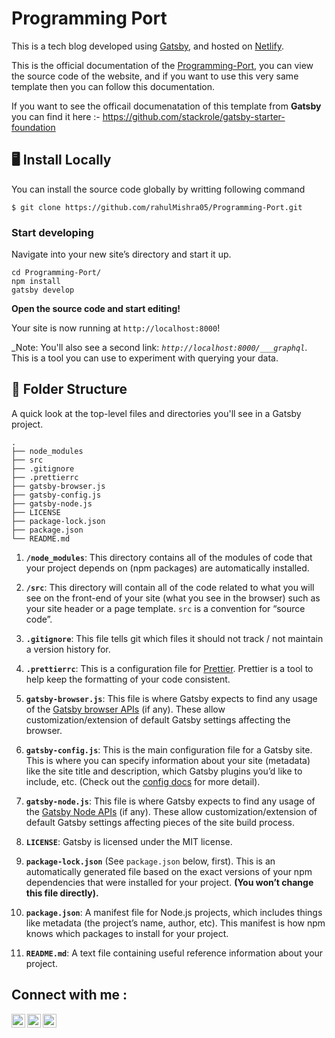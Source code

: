 
# Programming Port

This is a tech blog developed using [Gatsby](https://www.gatsbyjs.com/), and hosted on [Netlify](https://www.netlify.com/).

This is the official documentation of the [Programming-Port](https://www.programmingport.com), you can view the source code of the website, and if you want to use this very same template then you can follow this documentation.

If you want to see the officail documenatation of this template from **Gatsby** you can find it here :- https://github.com/stackrole/gatsby-starter-foundation 


## 🖥 Install Locally
You can install the source code globally by writting following command

```shell 
$ git clone https://github.com/rahulMishra05/Programming-Port.git 
```

### Start developing
Navigate into your new site’s directory and start it up.
```shell
cd Programming-Port/
npm install
gatsby develop
```

**Open the source code and start editing!**

Your site is now running at `http://localhost:8000`!

_Note: You'll also see a second link: _`http://localhost:8000/___graphql`_. This is a tool you can use to experiment with querying your data.

## 📁 Folder Structure

A quick look at the top-level files and directories you'll see in a Gatsby project.

    .
    ├── node_modules
    ├── src
    ├── .gitignore
    ├── .prettierrc
    ├── gatsby-browser.js
    ├── gatsby-config.js
    ├── gatsby-node.js
    ├── LICENSE
    ├── package-lock.json
    ├── package.json
    └── README.md

1.  **`/node_modules`**: This directory contains all of the modules of code that your project depends on (npm packages) are automatically installed.

2.  **`/src`**: This directory will contain all of the code related to what you will see on the front-end of your site (what you see in the browser) such as your site header or a page template. `src` is a convention for “source code”.

3.  **`.gitignore`**: This file tells git which files it should not track / not maintain a version history for.

4.  **`.prettierrc`**: This is a configuration file for [Prettier](https://prettier.io/). Prettier is a tool to help keep the formatting of your code consistent.

5.  **`gatsby-browser.js`**: This file is where Gatsby expects to find any usage of the [Gatsby browser APIs](https://www.gatsbyjs.org/docs/browser-apis/) (if any). These allow customization/extension of default Gatsby settings affecting the browser.

6.  **`gatsby-config.js`**: This is the main configuration file for a Gatsby site. This is where you can specify information about your site (metadata) like the site title and description, which Gatsby plugins you’d like to include, etc. (Check out the [config docs](https://www.gatsbyjs.org/docs/gatsby-config/) for more detail).

7.  **`gatsby-node.js`**: This file is where Gatsby expects to find any usage of the [Gatsby Node APIs](https://www.gatsbyjs.org/docs/node-apis/) (if any). These allow customization/extension of default Gatsby settings affecting pieces of the site build process.

8.  **`LICENSE`**: Gatsby is licensed under the MIT license.

9. **`package-lock.json`** (See `package.json` below, first). This is an automatically generated file based on the exact versions of your npm dependencies that were installed for your project. **(You won’t change this file directly).**

10. **`package.json`**: A manifest file for Node.js projects, which includes things like metadata (the project’s name, author, etc). This manifest is how npm knows which packages to install for your project.

11. **`README.md`**: A text file containing useful reference information about your project.



## Connect with me : 

[<img align="left" alt="Programming-Port | Twitter" width="22px" src="https://cdn.jsdelivr.net/npm/simple-icons@v3/icons/twitter.svg" />][twitter]
[<img align="left" alt="Programming-Port | LinkedIn" width="22px" src="https://cdn.jsdelivr.net/npm/simple-icons@v3/icons/linkedin.svg" />][linkedin]
[<img align="left" alt="Programming-Port | Instagram" width="22px" src="https://cdn.jsdelivr.net/npm/simple-icons@v3/icons/instagram.svg" />][instagram]


[twitter]: https://twitter.com/r_mishra10
[instagram]: https://www.instagram.com/rahul_mishra10/?hl=en
[linkedin]: https://www.linkedin.com/in/rahul-mishra-66210b185
